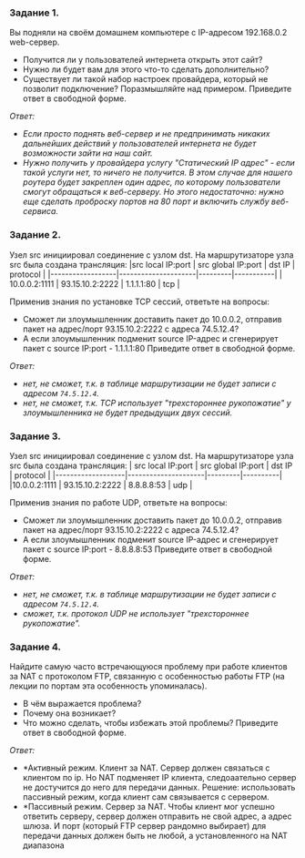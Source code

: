 ### Задание 1.
Вы подняли на своём домашнем компьютере с IP-адресом 192.168.0.2 web-сервер.
- Получится ли у пользователей интернета открыть этот сайт?
- Нужно ли будет вам для этого что-то сделать дополнительно?
- Существует ли такой набор настроек провайдера, который не позволит подключение?
Поразмышляйте над примером.
Приведите ответ в свободной форме.

*Ответ:*
- *Если просто поднять веб-сервер и не предпринимать никаких дальнейших действий у пользователей интернета не будет возможности зайти на наш сайт.*
- *Нужно получить у провайдера услугу "Статический IP адрес" - если такой услуги нет, то ничего не получится. В этом случае для нашего роутера будет закреплен один адрес, по которому пользователи смогут обращаться к веб-серверу. Но этого недостаточно: нужно еще сделать проброску портов на 80 порт и включить службу веб-сервиса.*


### Задание 2.
Узел src инициировал соединение с узлом dst.
На маршрутизаторе узла src была создана трансляция:
|src local IP:port |	src global IP:port |	dst IP |	protocol |
|------------------|---------------------|---------|-----------|
| 10.0.0.2:1111	|    93.15.10.2:2222 |	1.1.1.1:80 |	tcp |

Применив знания по установке TCP сессий, ответьте на вопросы:
- Сможет ли злоумышленник доставить пакет до 10.0.0.2, отправив пакет на адрес/порт 93.15.10.2:2222 с адреса 74.5.12.4?
- А если злоумышленник подменит source IP-адрес и сгенерирует пакет с source IP:port - 1.1.1.1:80
Приведите ответ в свободной форме.

*Ответ:* 
- *нет, не сможет, т.к. в таблице маршрутизации не будет записи с адресом `74.5.12.4`.*
- *нет, не сможет, т.к. TCP использует "трехстороннее рукопожатие" у злоумышленника не будет предыдущих двух сессий.*


### Задание 3.
Узел src инициировал соединение с узлом dst.
На маршрутизаторе узла src была создана трансляция:
| src local IP:port |	src global IP:port	| dst IP	| protocol |
|-------------------|---------------------|---------|----------|
|10.0.0.2:1111	| 93.15.10.2:2222 |	8.8.8.8:53 |	udp |

Применив знания по работе UDP, ответьте на вопросы:
- Сможет ли злоумышленник доставить пакет до 10.0.0.2, отправив пакет на адрес/порт 93.15.10.2:2222 с адреса 74.5.12.4?
- А если злоумышленник подменит source IP-адрес и сгенерирует пакет с source IP:port - 8.8.8.8:53
Приведите ответ в свободной форме.

*Ответ:* 
- *нет, не сможет, т.к. в таблице маршрутизации не будет записи с адресом `74.5.12.4`.*
- *сможет, т.к. протокол UDP не использует "трехстороннее рукопожатие".*


### Задание 4.
Найдите самую часто встречающуюся проблему при работе клиентов за NAT с протоколом FTP, связанную с особенностью работы FTP (на лекции по портам эта особенность упоминалась).
- В чём выражается проблема?
- Почему она возникает?
- Что можно сделать, чтобы избежать этой проблемы?
Приведите ответ в свободной форме.

*Ответ:*
- *Активный режим. Клиент за NAT. Сервер должен связаться с клиентом по ip. Но NAT подменяет IP клиента, следоаательно сервер не достучится до него для передачи данных. Решение: использовать пассивный режим, когда клиент сам связывается с сервером.
- *Пассивный режим. Сервер за NAT. Чтобы клиент мог успешно ответить серверу, сервер должен отправить не свой адрес, а адрес шлюза. И порт (который FTP сервер рандомно выбирает) для передачи данных должен быть не любой, а установленного на NAT диапазона
